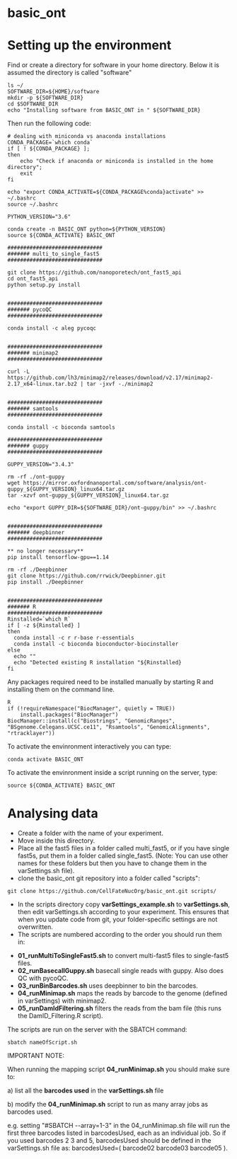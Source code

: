 # basic_ont

# Setting up the environment
Find or create a directory for software in your home directory. Below it is assumed the directory is called "software" 
```
ls ~/
SOFTWARE_DIR=${HOME}/software
mkdir -p ${SOFTWARE_DIR}
cd $SOFTWARE_DIR
echo "Installing software from BASIC_ONT in " ${SOFTWARE_DIR}
```

Then run the following code:
```
# dealing with miniconda vs anaconda installations
CONDA_PACKAGE=`which conda`
if [ ! ${CONDA_PACKAGE} ]; 
then 
	echo "Check if anaconda or miniconda is installed in the home directory";
    exit
fi

echo "export CONDA_ACTIVATE=${CONDA_PACKAGE%conda}activate" >> ~/.bashrc
source ~/.bashrc

PYTHON_VERSION="3.6"

conda create -n BASIC_ONT python=${PYTHON_VERSION}
source ${CONDA_ACTIVATE} BASIC_ONT

##############################
####### multi_to_single_fast5 
##############################

git clone https://github.com/nanoporetech/ont_fast5_api
cd ont_fast5_api
python setup.py install


##############################
####### pycoQC
##############################

conda install -c aleg pycoqc


##############################
####### minimap2
##############################

curl -L https://github.com/lh3/minimap2/releases/download/v2.17/minimap2-2.17_x64-linux.tar.bz2 | tar -jxvf -./minimap2


##############################
####### samtools 
##############################

conda install -c bioconda samtools

##############################
####### guppy
##############################

GUPPY_VERSION="3.4.3"

rm -rf ./ont-guppy
wget https://mirror.oxfordnanoportal.com/software/analysis/ont-guppy_${GUPPY_VERSION}_linux64.tar.gz
tar -xzvf ont-guppy_${GUPPY_VERSION}_linux64.tar.gz

echo "export GUPPY_DIR=${SOFTWARE_DIR}/ont-guppy/bin" >> ~/.bashrc


##############################
####### deepbinner
##############################

** no longer necessary**
pip install tensorflow-gpu==1.14

rm -rf ./Deepbinner
git clone https://github.com/rrwick/Deepbinner.git
pip install ./Deepbinner


##############################
####### R
##############################
Rinstalled=`which R`
if [ -z ${Rinstalled} ] 
then
  conda install -c r r-base r-essentials
  conda install -c bioconda bioconductor-biocinstaller
else
  echo ""
  echo "Detected existing R installation "${Rinstalled}
fi
```

Any packages required need to be installed manually by starting R and installing them on the command line.
```
R
if (!requireNamespace("BiocManager", quietly = TRUE))
    install.packages("BiocManager")
BiocManager::install(c("Biostrings", "GenomicRanges", "BSgenome.Celegans.UCSC.ce11", "Rsamtools", "GenomicAlignments", "rtracklayer"))
```


To activate the envinronment interactively you can type:
```
conda activate BASIC_ONT
```
To activate the envinronment inside a script running on the server, type:
```
source ${CONDA_ACTIVATE} BASIC_ONT
```

# Analysing data
* Create a folder with the name of your experiment. 
* Move inside this directory. 
* Place all the fast5 files in a folder called multi_fast5, or if you have single fast5s, put them in a folder called single_fast5. (Note: You can use other names for these folders but then you have to change them in the varSettings.sh file).
* clone the basic_ont git repository into a folder called "scripts":
```
git clone https://github.com/CellFateNucOrg/basic_ont.git scripts/
```

* In the scripts directory copy __varSettings_example.sh__ to __varSettings.sh__, then edit varSettings.sh according to your experiment. This ensures that when you update code from git, your folder-specific settings are not overwritten.
* The scripts are numbered according to the order you should run them in:
- __01_runMultiToSingleFast5.sh__ to convert multi-fast5 files to single-fast5 files. 
- __02_runBasecallGuppy.sh__ basecall single reads with guppy. Also does QC with pycoQC.
- __03_runBinBarcodes.sh__ uses deepbinner to bin the barcodes.
- __04_runMinimap.sh__ maps the reads by barcode to the genome (defined in varSettings) with minimap2.
- __05_runDamIdFiltering.sh__ filters the reads from the bam file (this runs the DamID_Filtering.R script).

The scripts are run on the server with the SBATCH command:
```
sbatch nameOfScript.sh
```

IMPORTANT NOTE:

When running the mapping script __04_runMinimap.sh__ you should make sure to:

a) list all the __barcodes used__ in the __varSettings.sh__ file

b) modify the __04_runMinimap.sh__ script to run as many array jobs as barcodes used. 

e.g. setting "#SBATCH --array=1-3" in the 04_runMinimap.sh file will run the first three barcodes listed in barcodesUsed, each as an individual job. So if you used barcodes 2 3 and 5, barcodesUsed should be defined in the varSettings.sh file as: barcodesUsed=( barcode02 barcode03 barcode05 ).








